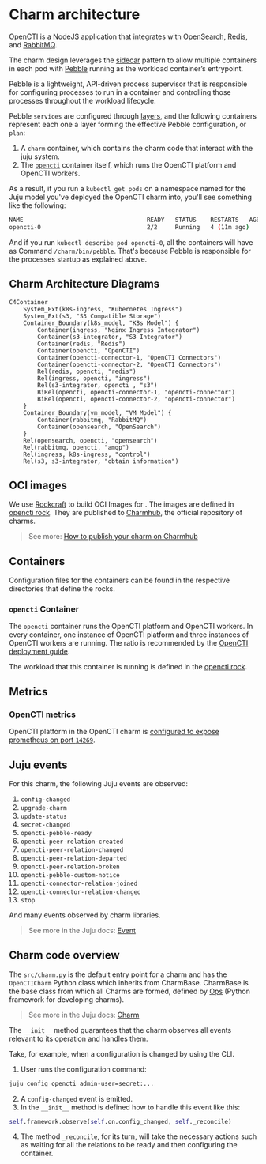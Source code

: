 # Charm architecture

[OpenCTI](https://filigran.io/solutions/open-cti/) is a 
[NodeJS](https://nodejs.org/en) application that integrates with 
[OpenSearch](https://opensearch.org/), [Redis](https://redis.io/), and 
[RabbitMQ](https://www.rabbitmq.com/).

The charm design leverages the [sidecar](https://kubernetes.io/blog/2015/06/the-distributed-system-toolkit-patterns/#example-1-sidecar-containers)
pattern to allow multiple containers in each pod with 
[Pebble](https://juju.is/docs/sdk/pebble) running as the workload container’s 
entrypoint.

Pebble is a lightweight, API-driven process supervisor that is responsible for
configuring processes to run in a container and controlling those
processes throughout the workload lifecycle.

Pebble `services` are configured through [layers](https://github.com/canonical/pebble#layer-specification), 
and the following containers represent each one a layer forming the effective 
Pebble configuration, or `plan`:

1. A `charm` container, which contains the charm code that interact with the juju system.
2. The [`opencti`](https://filigran.io/solutions/open-cti/) container itself, which runs the OpenCTI platform and OpenCTI workers.

As a result, if you run a `kubectl get pods` on a namespace named for the Juju 
model you've deployed the OpenCTI charm into, you'll see something like the 
following:

```bash
NAME                                   READY   STATUS    RESTARTS   AGE
opencti-0                              2/2     Running   4 (11m ago)   3h20m
```

And if you run `kubectl describe pod opencti-0`, all the containers will have 
as Command ```/charm/bin/pebble```. That's because Pebble is responsible for
the processes startup as explained above.

## Charm Architecture Diagrams

```mermaid
C4Container
    System_Ext(k8s-ingress, "Kubernetes Ingress")
    System_Ext(s3, "S3 Compatible Storage")
    Container_Boundary(k8s_model, "K8s Model") {
        Container(ingress, "Nginx Ingress Integrator")
        Container(s3-integrator, "S3 Integrator")
        Container(redis, "Redis")
        Container(opencti, "OpenCTI")
        Container(opencti-connector-1, "OpenCTI Connectors")
        Container(opencti-connector-2, "OpenCTI Connectors")
        Rel(redis, opencti, "redis")
        Rel(ingress, opencti, "ingress")
        Rel(s3-integrator, opencti , "s3")
        BiRel(opencti, opencti-connector-1, "opencti-connector")
        BiRel(opencti, opencti-connector-2, "opencti-connector")
    }
    Container_Boundary(vm_model, "VM Model") {
        Container(rabbitmq, "RabbitMQ")
        Container(opensearch, "OpenSearch")
    }
    Rel(opensearch, opencti, "opensearch")
    Rel(rabbitmq, opencti, "amqp")
    Rel(ingress, k8s-ingress, "control")
    Rel(s3, s3-integrator, "obtain information")
```

## OCI images

We use [Rockcraft](https://canonical-rockcraft.readthedocs-hosted.com/en/latest/) to build OCI Images for <charm-name>. 
The images are defined in [opencti rock](https://github.com/canonical/opencti-operator/blob/main/opencti_rock/rockcraft.yaml).
They are published to [Charmhub](https://charmhub.io/), the official repository of charms.

> See more: [How to publish your charm on Charmhub](https://juju.is/docs/sdk/publishing)

## Containers

Configuration files for the containers can be found in the respective directories that define the rocks.

### `opencti` Container

The `opencti` container runs the OpenCTI platform and OpenCTI workers.
In every container, one instance of OpenCTI platform and three instances of 
OpenCTI workers are running. The ratio is recommended by the [OpenCTI deployment guide](https://docs.opencti.io/latest/deployment/clustering/).

The workload that this container is running is defined in the [opencti rock](https://github.com/canonical/opencti-operator/blob/main/opencti_rock/rockcraft.yaml).

## Metrics

### OpenCTI metrics

OpenCTI platform in the OpenCTI charm is [configured to expose prometheus on port `14269`](https://docs.opencti.io/latest/deployment/configuration/#telemetry). 
 
## Juju events

For this charm, the following Juju events are observed:

1. `config-changed`
2. `upgrade-charm`
3. `update-status`
4. `secret-changed`
5. `opencti-pebble-ready`
6. `opencti-peer-relation-created`
7. `opencti-peer-relation-changed`
8. `opencti-peer-relation-departed`
9. `opencti-peer-relation-broken`
10. `opencti-pebble-custom-notice`
11. `opencti-connector-relation-joined`
12. `opencti-connector-relation-changed`
13. `stop`

And many events observed by charm libraries.

> See more in the Juju docs: [Event](https://juju.is/docs/sdk/event)

## Charm code overview

The `src/charm.py` is the default entry point for a charm and has the 
`OpenCTICharm` Python class which inherits from CharmBase. CharmBase is the 
base class from which all Charms are formed, defined by [Ops](https://juju.is/docs/sdk/ops) 
(Python framework for developing charms).

> See more in the Juju docs: [Charm](https://juju.is/docs/sdk/constructs#heading--charm)

The `__init__` method guarantees that the charm observes all events relevant to its operation and handles them.

Take, for example, when a configuration is changed by using the CLI.

1. User runs the configuration command:
```bash
juju config opencti admin-user=secret:...
```
2. A `config-changed` event is emitted.
3. In the `__init__` method is defined how to handle this event like this:
```python
self.framework.observe(self.on.config_changed, self._reconcile)
```
4. The method `_reconcile`, for its turn, will take the necessary actions such as waiting for all the relations to be ready and then configuring the container.
